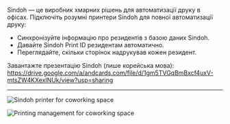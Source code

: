 Sindoh — це виробник хмарних рішень для автоматизації друку в офісах. Підключіть розумні принтери Sindoh для повної автоматизації друку:

- Синхронізуйте інформацію про резидентів з базою даних Sindoh.
- Давайте Sindoh Print ID резидентам автоматично.
- Переглядайте, скільки сторінок надрукував кожен резидент.

Завантажте презентацію Sindoh (лише корейська мова): https://drive.google.com/a/andcards.com/file/d/1gm5TVGqBmBxcf4uxV-mtsZW4KXexINUk/view?usp=sharing

---

![Sindoh printer for coworking space](https://d7ccq1i35b0cj.cloudfront.net/andcards-integrations-sindoh-button-light-en-1920-1200.png)

![Printing management for coworking space](https://d7ccq1i35b0cj.cloudfront.net/andcards-integrations-sindoh-pages-light-en-1920-1200.png)
